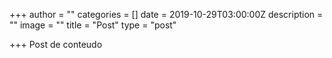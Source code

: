 +++
author = ""
categories = []
date = 2019-10-29T03:00:00Z
description = ""
image = ""
title = "Post"
type = "post"

+++
Post de conteudo